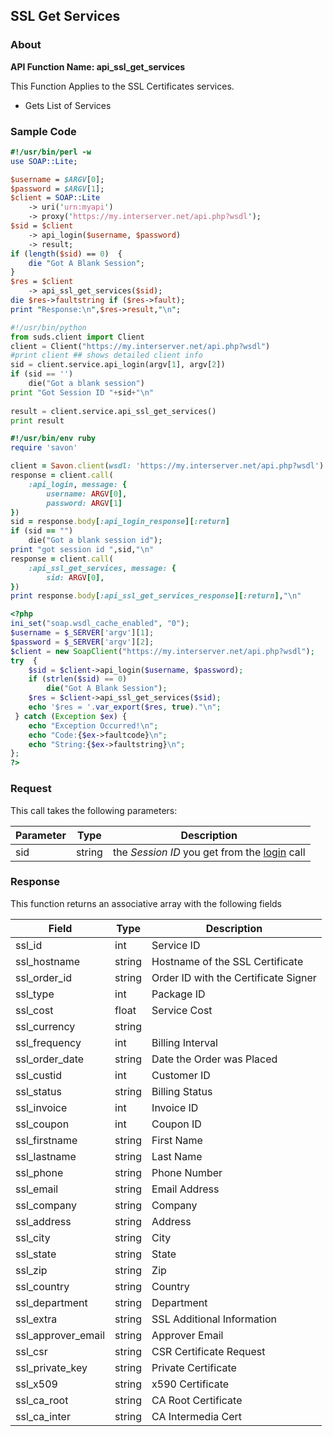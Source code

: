 
## SSL Get Services

### About

**API Function Name: api_ssl_get_services**

This Function Applies to the SSL Certificates services.
* Gets List of Services


### Sample Code

```perl
#!/usr/bin/perl -w
use SOAP::Lite;

$username = $ARGV[0];
$password = $ARGV[1];
$client = SOAP::Lite
	-> uri('urn:myapi')
	-> proxy('https://my.interserver.net/api.php?wsdl');
$sid = $client
	-> api_login($username, $password)
	-> result;
if (length($sid) == 0)  {
	die "Got A Blank Session";
} 
$res = $client
	-> api_ssl_get_services($sid);
die $res->faultstring if ($res->fault);
print "Response:\n",$res->result,"\n";

```

```python
#!/usr/bin/python
from suds.client import Client
client = Client("https://my.interserver.net/api.php?wsdl")
#print client ## shows detailed client info
sid = client.service.api_login(argv[1], argv[2])
if (sid == '')
	die("Got a blank session")
print "Got Session ID "+sid+"\n"
  
result = client.service.api_ssl_get_services()
print result

```

```ruby
#!/usr/bin/env ruby
require 'savon'

client = Savon.client(wsdl: 'https://my.interserver.net/api.php?wsdl')
response = client.call(
	:api_login, message: {
		username: ARGV[0],
		password: ARGV[1]
})
sid = response.body[:api_login_response][:return]
if (sid == "")
	die("Got a blank session id");
print "got session id ",sid,"\n"
response = client.call(
	:api_ssl_get_services, message: { 
		sid: ARGV[0], 
})
print response.body[:api_ssl_get_services_response][:return],"\n"

```

```php
<?php
ini_set("soap.wsdl_cache_enabled", "0");
$username = $_SERVER['argv'][1];
$password = $_SERVER['argv'][2];
$client = new SoapClient("https://my.interserver.net/api.php?wsdl");
try  { 
	$sid = $client->api_login($username, $password);
	if (strlen($sid) == 0)
		die("Got A Blank Session");
	$res = $client->api_ssl_get_services($sid);
	echo '$res = '.var_export($res, true)."\n";
 } catch (Exception $ex) {
	echo "Exception Occurred!\n";
	echo "Code:{$ex->faultcode}\n";
	echo "String:{$ex->faultstring}\n";
}; 
?>

```



### Request

This call takes the following parameters:

Parameter|Type|Description
---------|----|-----------
sid|string|the *Session ID* you get from the [login](#login) call


### Response

This function returns an associative array with the following fields

Field|Type|Description
-----|----|-----------
ssl_id|int|Service ID
ssl_hostname|string|Hostname of the SSL Certificate
ssl_order_id|string|Order ID with the Certificate Signer
ssl_type|int|Package ID
ssl_cost|float|Service Cost
ssl_currency|string|
ssl_frequency|int|Billing Interval
ssl_order_date|string|Date the Order was Placed
ssl_custid|int|Customer ID
ssl_status|string|Billing Status
ssl_invoice|int|Invoice ID
ssl_coupon|int|Coupon ID
ssl_firstname|string|First Name
ssl_lastname|string|Last Name
ssl_phone|string|Phone Number
ssl_email|string|Email Address
ssl_company|string|Company
ssl_address|string|Address
ssl_city|string|City
ssl_state|string|State
ssl_zip|string|Zip
ssl_country|string|Country
ssl_department|string|Department
ssl_extra|string|SSL Additional Information
ssl_approver_email|string|Approver Email
ssl_csr|string|CSR Certificate Request
ssl_private_key|string|Private Certificate
ssl_x509|string|x590 Certificate
ssl_ca_root|string|CA Root Certificate
ssl_ca_inter|string|CA Intermedia Cert


